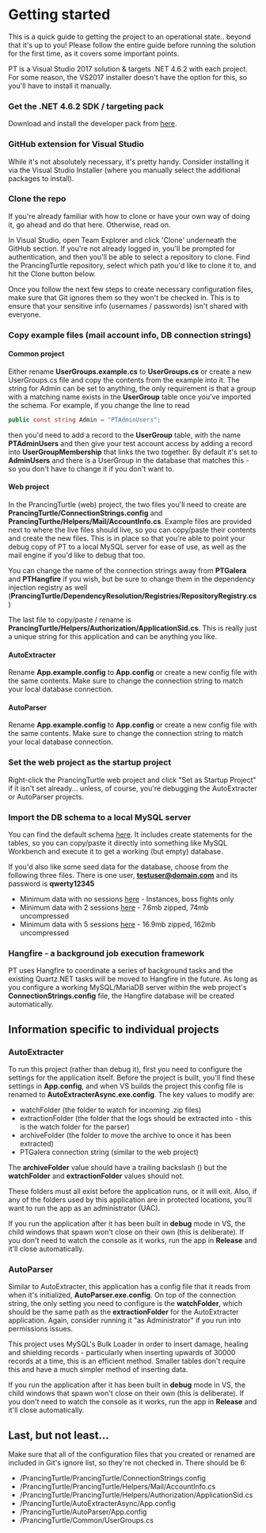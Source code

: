 # Getting started

This is a quick guide to getting the project to an operational state.. beyond that it's up to you! Please follow the entire guide before running the solution for the first time, as it covers some important points.

PT is a Visual Studio 2017 solution & targets .NET 4.6.2 with each project. For some reason, the VS2017 installer doesn't have the option for this, so you'll have to install it manually.

### Get the .NET 4.6.2 SDK / targeting pack
Download and install the developer pack from [here](https://www.microsoft.com/en-us/download/details.aspx?id=53321).

### GitHub extension for Visual Studio
While it's not absolutely necessary, it's pretty handy. Consider installing it via the Visual Studio Installer (where you manually select the additional packages to install).

### Clone the repo
If you're already familiar with how to clone or have your own way of doing it, go ahead and do that here. Otherwise, read on.

In Visual Studio, open Team Explorer and click 'Clone' underneath the GitHub section. If you're not already logged in, you'll be prompted for authentication, and then you'll be able to select a repository to clone. Find the PrancingTurtle repository, select which path you'd like to clone it to, and hit the Clone button below.

Once you follow the next few steps to create necessary configuration files, make sure that Git ignores them so they won't be checked in. This is to ensure that your sensitive info (usernames / passwords) isn't shared with everyone.

### Copy example files (mail account info, DB connection strings)

#### Common project

Either rename **UserGroups.example.cs** to **UserGroups.cs** or create a new UserGroups.cs file and copy the contents from the example into it. The string for Admin can be set to anything, the only requirement is that a group with a matching name exists in the **UserGroup** table once you've imported the schema. For example, if you change the line to read

```C#
public const string Admin = "PTAdminUsers";
```

then you'd need to add a record to the **UserGroup** table, with the name **PTAdminUsers** and then give your test account access by adding a record into **UserGroupMembership** that links the two together. By default it's set to **AdminUsers** and there is a UserGroup in the database that matches this - so you don't have to change it if you don't want to.

#### Web project

In the PrancingTurtle (web) project, the two files you'll need to create are **PrancingTurtle/ConnectionStrings.config** and **PrancingTurthe/Helpers/Mail/AccountInfo.cs**. Example files are provided next to where the live files should live, so you can copy/paste their contents and create the new files. This is in place so that you're able to point your debug copy of PT to a local MySQL server for ease of use, as well as the mail engine if you'd like to debug that too.

You can change the name of the connection strings away from **PTGalera** and **PTHangfire** if you wish, but be sure to change them in the dependency injection registry as well (**PrancingTurtle/DependencyResolution/Registries/RepositoryRegistry.cs**)

The last file to copy/paste / rename is **PrancingTurtle/Helpers/Authorization/ApplicationSid.cs**. This is really just a unique string for this application and can be anything you like.

#### AutoExtracter

Rename **App.example.config** to **App.config** or create a new config file with the same contents. Make sure to change the connection string to match your local database connection.

#### AutoParser

Rename **App.example.config** to **App.config** or create a new config file with the same contents. Make sure to change the connection string to match your local database connection.

### Set the web project as the startup project
Right-click the PrancingTurtle web project and click "Set as Startup Project" if it isn't set already... unless, of course, you're debugging the AutoExtracter or AutoParser projects.

### Import the DB schema to a local MySQL server
You can find the default schema [here](https://github.com/hewisaurus/PrancingTurtle/blob/master/PTSchema-20171016.sql). It includes create statements for the tables, so you can copy/paste it directly into something like MySQL Workbench and execute it to get a working (but empty) database.

If you'd also like some seed data for the database, choose from the following three files. There is one user, **testuser@domain.com** and its password is **qwerty12345**
 * Minimum data with no sessions [here](https://github.com/hewisaurus/PrancingTurtle/blob/master/PTBasicData-IncGuild-NoSessions.sql) - Instances, boss fights only
 * Minimum data with 2 sessions [here](https://github.com/hewisaurus/PrancingTurtle/blob/master/PTBasicData-IncGuild-2Sessions.zip) - 7.6mb zipped, 74mb uncompressed
 * Minimum data with 5 sessions [here](https://github.com/hewisaurus/PrancingTurtle/blob/master/PTBasicData-IncGuild-5Sessions.zip) - 16.9mb zipped, 162mb uncompressed

### Hangfire - a background job execution framework
PT uses Hangfire to coordinate a series of background tasks and the existing Quartz.NET tasks will be moved to Hangfire in the future. As long as you configure a working MySQL/MariaDB server within the web project's **ConnectionStrings.config** file, the Hangfire database will be created automatically.

## Information specific to individual projects

### AutoExtracter

To run this project (rather than debug it), first you need to configure the settings for the application itself. Before the project is built, you'll find these settings in **App.config**, and when VS builds the project this config file is renamed to **AutoExtracterAsync.exe.config**. The key values to modify are:
 * watchFolder (the folder to watch for incoming .zip files)
 * extractionFolder (the folder that the logs should be extracted into - this is the watch folder for the parser)
 * archiveFolder (the folder to move the archive to once it has been extracted)
 * PTGalera connection string (similar to the web project)
 
 The **archiveFolder** value should have a trailing backslash (\) but the **watchFolder** and **extractionFolder** values should not.

These folders must all exist before the application runs, or it will exit. Also, if any of the folders used by this application are in protected locations, you'll want to run the app as an administrator (UAC).

If you run the application after it has been built in **debug** mode in VS, the child windows that spawn won't close on their own (this is deliberate). If you don't need to watch the console as it works, run the app in **Release** and it'll close automatically.

### AutoParser

Similar to AutoExtracter, this application has a config file that it reads from when it's initialized, **AutoParser.exe.config**. On top of the connection string, the only setting you need to configure is the **watchFolder**, which should be the same path as the **extractionFolder** for the AutoExtracter application. Again, consider running it "as Administrator" if you run into permissions issues.

This project uses MySQL's Bulk Loader in order to insert damage, healing and shielding records - particularly when inserting upwards of 30000 records at a time, this is an efficient method. Smaller tables don't require this and have a much simpler method of inserting data.

If you run the application after it has been built in **debug** mode in VS, the child windows that spawn won't close on their own (this is deliberate). If you don't need to watch the console as it works, run the app in **Release** and it'll close automatically.

## Last, but not least...

Make sure that all of the configuration files that you created or renamed are included in Git's ignore list, so they're not checked in. There should be 6:
* /PrancingTurtle/PrancingTurtle/ConnectionStrings.config
* /PrancingTurtle/PrancingTurtle/Helpers/Mail/AccountInfo.cs
* /PrancingTurtle/PrancingTurtle/Helpers/Authorization/ApplicationSid.cs
* /PrancingTurtle/AutoExtracterAsync/App.config
* /PrancingTurtle/AutoParser/App.config
* /PrancingTurtle/Common/UserGroups.cs

